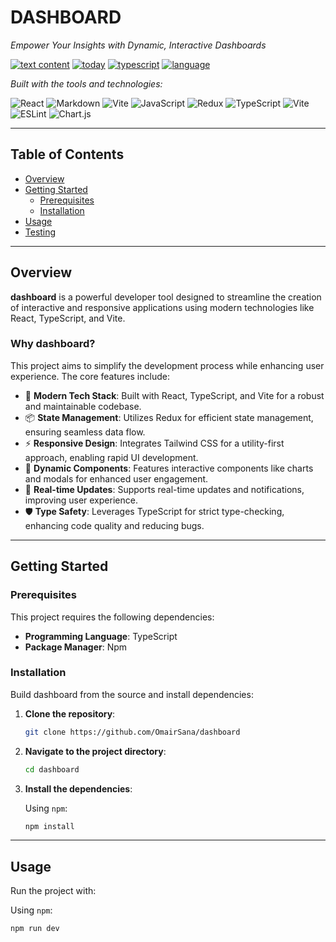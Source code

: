 # DASHBOARD

*Empower Your Insights with Dynamic, Interactive Dashboards*

[![text content](https://img.shields.io/badge/text--content-1dc9b7)]() [![today](https://img.shields.io/badge/today-1dc9b7)]() [![typescript](https://img.shields.io/badge/typescript-95.0%25-blue)]() [![language](https://img.shields.io/badge/languages-1)]()

*Built with the tools and technologies:*

![React](https://img.shields.io/badge/React-20232a?logo=react&logoColor=61dafb)
![Markdown](https://img.shields.io/badge/Markdown-000000?logo=markdown)
![Vite](https://img.shields.io/badge/Vite-646cff?logo=vite&logoColor=fff)
![JavaScript](https://img.shields.io/badge/JavaScript-f7df1e?logo=javascript&logoColor=000)
![Redux](https://img.shields.io/badge/Redux-764abc?logo=redux&logoColor=fff)
![TypeScript](https://img.shields.io/badge/TypeScript-3178c6?logo=typescript&logoColor=fff)
![Vite](https://img.shields.io/badge/Vite-646cff?logo=vite&logoColor=fff)
![ESLint](https://img.shields.io/badge/ESLint-4B32C3?logo=eslint&logoColor=fff)
![Chart.js](https://img.shields.io/badge/Chart.js-FF6384?logo=chartdotjs&logoColor=fff)

---

## Table of Contents

- [Overview](#overview)
- [Getting Started](#getting-started)
  - [Prerequisites](#prerequisites)
  - [Installation](#installation)
- [Usage](#usage)
- [Testing](#testing)

---

## Overview

**dashboard** is a powerful developer tool designed to streamline the creation of interactive and responsive applications using modern technologies like React, TypeScript, and Vite.

### Why dashboard?

This project aims to simplify the development process while enhancing user experience. The core features include:

- 🧰 **Modern Tech Stack**: Built with React, TypeScript, and Vite for a robust and maintainable codebase.
- 📦 **State Management**: Utilizes Redux for efficient state management, ensuring seamless data flow.
- ⚡ **Responsive Design**: Integrates Tailwind CSS for a utility-first approach, enabling rapid UI development.
- 🎯 **Dynamic Components**: Features interactive components like charts and modals for enhanced user engagement.
- 🔄 **Real-time Updates**: Supports real-time updates and notifications, improving user experience.
- 🛡 **Type Safety**: Leverages TypeScript for strict type-checking, enhancing code quality and reducing bugs.

---

## Getting Started

### Prerequisites

This project requires the following dependencies:

- **Programming Language**: TypeScript
- **Package Manager**: Npm

### Installation

Build dashboard from the source and install dependencies:

1. **Clone the repository**:

    ```bash
    git clone https://github.com/OmairSana/dashboard
    ```

2. **Navigate to the project directory**:

    ```bash
    cd dashboard
    ```

3. **Install the dependencies**:

    Using `npm`:

    ```bash
    npm install
    ```

---

## Usage

Run the project with:

Using `npm`:

```bash
npm run dev